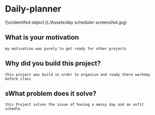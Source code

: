 # Daily-planner
![unidentifed object.](./Assets/day scheduler screenshot.jpg)
## What is your motivation

```
my motivation was purely to get ready for other projects 
```

## Why did you build this project?

```
this project was build in order to organize and ready there workday before class
```

## sWhat problem does it solve?

```
this Project solves the issue of having a messy day and an unfit schedle
```
